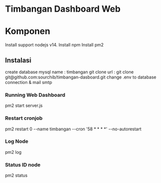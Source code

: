 # Timbangan Dashboard Web
<h1>Komponen</h1>
Install support nodejs v14.
Install npm
Install pm2

<h2>Instalasi</h2>
create database mysql name : timbangan
git clone url : git clone git@github.com:sourchib/timbangan-dasboard.git
change .env to database connection & mail smtp

<h3>Running Web Dashboard</h3>
pm2 start server.js
<h3>Restart cronjob</h3>
pm2 restart 0 --name timbangan --cron '58 * * * *' --no-autorestart
<h3>Log Node</h3>
pm2 log
<h3>Status ID node</h3>
pm2 status
